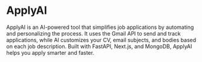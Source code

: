 # ApplyAI
ApplyAI is an AI-powered tool that simplifies job applications by automating and personalizing the process. It uses the Gmail API to send and track applications, while AI customizes your CV, email subjects, and bodies based on each job description. Built with FastAPI, Next.js, and MongoDB, ApplyAI helps you apply smarter and faster.
